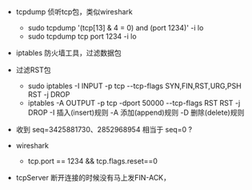 
* tcpdump 侦听tcp包，类似wireshark
    * sudo tcpdump '(tcp[13] & 4 = 0) and (port 1234)' -i lo
    * sudo tcpdump tcp port 1234 -i lo

* iptables 防火墙工具，过滤数据包
* 过滤RST包  
    * sudo iptables -I INPUT -p tcp --tcp-flags SYN,FIN,RST,URG,PSH RST -j DROP
    * iptables -A OUTPUT -p tcp -dport 50000 --tcp-flags RST RST -j DROP
    -I 插入(insert)规则 -A 添加(append)规则 -D 删除(delete)规则

* 收到 seq=3425881730、2852968954 相当于 seq=0 ?

* wireshark
    * tcp.port == 1234 && tcp.flags.reset==0

* tcpServer 断开连接的时候没有马上发FIN-ACK，
